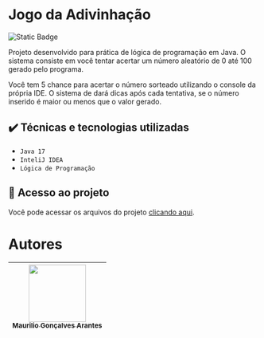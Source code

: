 # Jogo da Adivinhação
![Static Badge](https://img.shields.io/badge/STATUS-Conclu%C3%ADdo-GREEN?style=for-the-badge)

Projeto desenvolvido para prática de lógica de programação em Java. O sistema consiste em você tentar acertar um número aleatório de 0 até 100 gerado pelo programa.

Você tem 5 chance para acertar o número sorteado utilizando o console da própria IDE. O sistema de dará dicas após cada tentativa, se o número inserido é maior ou menos que o valor gerado.

## ✔️ Técnicas e tecnologias utilizadas

- ``Java 17``
- ``InteliJ IDEA``
- ``Lógica de Programação``

## 📁 Acesso ao projeto
Você pode acessar os arquivos do projeto [clicando aqui](https://github.com/maurilioga/jogo-adivinhacao/tree/main/src).

# Autores

| [<img loading="lazy" src="https://avatars.githubusercontent.com/u/74618958?v=4" width=115><br><sub>Maurilio Gonçalves Arantes</sub>](https://github.com/maurilioga) |
| :---: |
